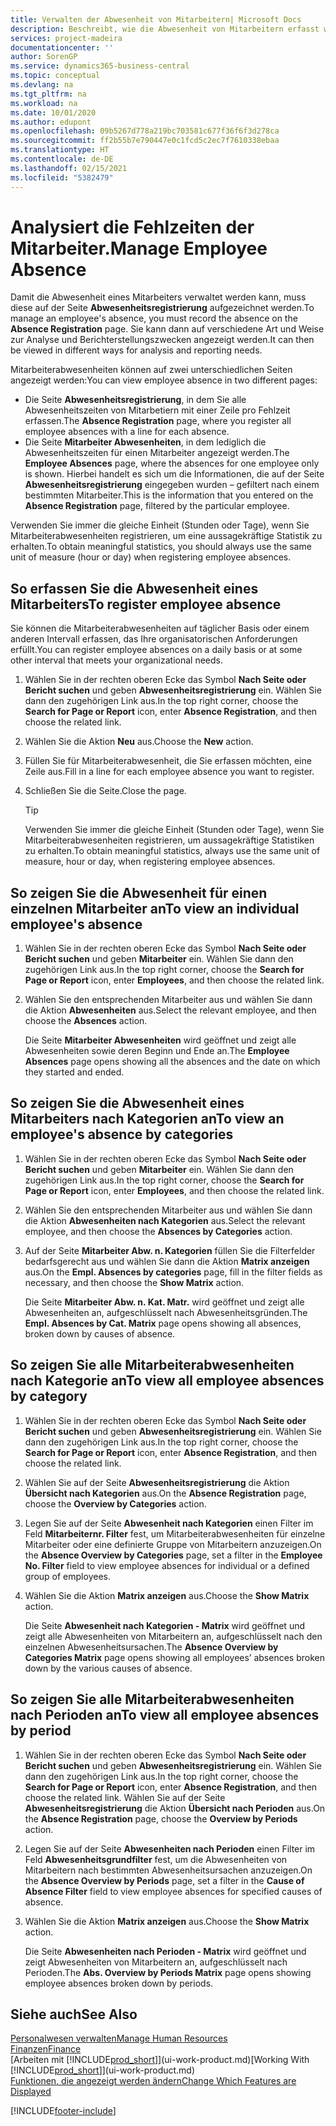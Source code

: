 ```yaml
---
title: Verwalten der Abwesenheit von Mitarbeitern| Microsoft Docs
description: Beschreibt, wie die Abwesenheit von Mitarbeitern erfasst wird und Abwesenheitsstatistiken analysiert werden.
services: project-madeira
documentationcenter: ''
author: SorenGP
ms.service: dynamics365-business-central
ms.topic: conceptual
ms.devlang: na
ms.tgt_pltfrm: na
ms.workload: na
ms.date: 10/01/2020
ms.author: edupont
ms.openlocfilehash: 09b5267d778a219bc703581c677f36f6f3d278ca
ms.sourcegitcommit: ff2b55b7e790447e0c1fcd5c2ec7f7610338ebaa
ms.translationtype: HT
ms.contentlocale: de-DE
ms.lasthandoff: 02/15/2021
ms.locfileid: "5382479"
---
```

# <a name="manage-employee-absence"></a><span data-ttu-id="6a540-103">Analysiert die Fehlzeiten der Mitarbeiter.</span><span class="sxs-lookup"><span data-stu-id="6a540-103">Manage Employee Absence</span></span>
<span data-ttu-id="6a540-104">Damit die Abwesenheit eines Mitarbeiters verwaltet werden kann, muss diese auf der Seite **Abwesenheitsregistrierung** aufgezeichnet werden.</span><span class="sxs-lookup"><span data-stu-id="6a540-104">To manage an employee's absence, you must record the absence on the **Absence Registration** page.</span></span> <span data-ttu-id="6a540-105">Sie kann dann auf verschiedene Art und Weise zur Analyse und Berichterstellungszwecken angezeigt werden.</span><span class="sxs-lookup"><span data-stu-id="6a540-105">It can then be viewed in different ways for analysis and reporting needs.</span></span>

<span data-ttu-id="6a540-106">Mitarbeiterabwesenheiten können auf zwei unterschiedlichen Seiten angezeigt werden:</span><span class="sxs-lookup"><span data-stu-id="6a540-106">You can view employee absence in two different pages:</span></span>

* <span data-ttu-id="6a540-107">Die Seite **Abwesenheitsregistrierung**, in dem Sie alle Abwesenheitszeiten von Mitarbetiern mit einer Zeile pro Fehlzeit erfassen.</span><span class="sxs-lookup"><span data-stu-id="6a540-107">The **Absence Registration** page, where you register all employee absences with a line for each absence.</span></span>
* <span data-ttu-id="6a540-108">Die Seite **Mitarbeiter Abwesenheiten**, in dem lediglich die Abwesenheitszeiten für einen Mitarbeiter angezeigt werden.</span><span class="sxs-lookup"><span data-stu-id="6a540-108">The **Employee Absences** page, where the absences for one employee only is shown.</span></span> <span data-ttu-id="6a540-109">Hierbei handelt es sich um die Informationen, die auf der Seite **Abwesenheitsregistrierung** eingegeben wurden – gefiltert nach einem bestimmten Mitarbeiter.</span><span class="sxs-lookup"><span data-stu-id="6a540-109">This is the information that you entered on the **Absence Registration** page, filtered by the particular employee.</span></span>

<span data-ttu-id="6a540-110">Verwenden Sie immer die gleiche Einheit (Stunden oder Tage), wenn Sie Mitarbeiterabwesenheiten registrieren, um eine aussagekräftige Statistik zu erhalten.</span><span class="sxs-lookup"><span data-stu-id="6a540-110">To obtain meaningful statistics, you should always use the same unit of measure (hour or day) when registering employee absences.</span></span>

## <a name="to-register-employee-absence"></a><span data-ttu-id="6a540-111">So erfassen Sie die Abwesenheit eines Mitarbeiters</span><span class="sxs-lookup"><span data-stu-id="6a540-111">To register employee absence</span></span>
<span data-ttu-id="6a540-112">Sie können die Mitarbeiterabwesenheiten auf täglicher Basis oder einem anderen Intervall erfassen, das Ihre organisatorischen Anforderungen erfüllt.</span><span class="sxs-lookup"><span data-stu-id="6a540-112">You can register employee absences on a daily basis or at some other interval that meets your organizational needs.</span></span>

1. <span data-ttu-id="6a540-113">Wählen Sie in der rechten oberen Ecke das Symbol **Nach Seite oder Bericht suchen** und geben **Abwesenheitsregistrierung** ein. Wählen Sie dann den zugehörigen Link aus.</span><span class="sxs-lookup"><span data-stu-id="6a540-113">In the top right corner, choose the **Search for Page or Report** icon, enter **Absence Registration**, and then choose the related link.</span></span>
2. <span data-ttu-id="6a540-114">Wählen Sie die Aktion **Neu** aus.</span><span class="sxs-lookup"><span data-stu-id="6a540-114">Choose the **New** action.</span></span>
3. <span data-ttu-id="6a540-115">Füllen Sie für Mitarbeiterabwesenheit, die Sie erfassen möchten, eine Zeile aus.</span><span class="sxs-lookup"><span data-stu-id="6a540-115">Fill in a line for each employee absence you want to register.</span></span>
4. <span data-ttu-id="6a540-116">Schließen Sie die Seite.</span><span class="sxs-lookup"><span data-stu-id="6a540-116">Close the page.</span></span>

    > [!Tip]
    > <span data-ttu-id="6a540-117">Verwenden Sie immer die gleiche Einheit (Stunden oder Tage), wenn Sie Mitarbeiterabwesenheiten registrieren, um aussagekräftige Statistiken zu erhalten.</span><span class="sxs-lookup"><span data-stu-id="6a540-117">To obtain meaningful statistics, always use the same unit of measure, hour or day, when registering employee absences.</span></span>

## <a name="to-view-an-individual-employees-absence"></a><span data-ttu-id="6a540-118">So zeigen Sie die Abwesenheit für einen einzelnen Mitarbeiter an</span><span class="sxs-lookup"><span data-stu-id="6a540-118">To view an individual employee's absence</span></span>
1. <span data-ttu-id="6a540-119">Wählen Sie in der rechten oberen Ecke das Symbol **Nach Seite oder Bericht suchen** und geben **Mitarbeiter** ein. Wählen Sie dann den zugehörigen Link aus.</span><span class="sxs-lookup"><span data-stu-id="6a540-119">In the top right corner, choose the **Search for Page or Report** icon, enter **Employees**, and then choose the related link.</span></span>
2. <span data-ttu-id="6a540-120">Wählen Sie den entsprechenden Mitarbeiter aus und wählen Sie dann die Aktion **Abwesenheiten** aus.</span><span class="sxs-lookup"><span data-stu-id="6a540-120">Select the relevant employee, and then choose the **Absences** action.</span></span>

    <span data-ttu-id="6a540-121">Die Seite **Mitarbeiter Abwesenheiten** wird geöffnet und zeigt alle Abwesenheiten sowie deren Beginn und Ende an.</span><span class="sxs-lookup"><span data-stu-id="6a540-121">The **Employee Absences** page opens showing all the absences and the date on which they started and ended.</span></span>

## <a name="to-view-an-employees-absence-by-categories"></a><span data-ttu-id="6a540-122">So zeigen Sie die Abwesenheit eines Mitarbeiters nach Kategorien an</span><span class="sxs-lookup"><span data-stu-id="6a540-122">To view an employee's absence by categories</span></span>
1. <span data-ttu-id="6a540-123">Wählen Sie in der rechten oberen Ecke das Symbol **Nach Seite oder Bericht suchen** und geben **Mitarbeiter** ein. Wählen Sie dann den zugehörigen Link aus.</span><span class="sxs-lookup"><span data-stu-id="6a540-123">In the top right corner, choose the **Search for Page or Report** icon, enter **Employees**, and then choose the related link.</span></span>
2. <span data-ttu-id="6a540-124">Wählen Sie den entsprechenden Mitarbeiter aus und wählen Sie dann die Aktion **Abwesenheiten nach Kategorien** aus.</span><span class="sxs-lookup"><span data-stu-id="6a540-124">Select the relevant employee, and then choose the **Absences by Categories** action.</span></span>
3. <span data-ttu-id="6a540-125">Auf der Seite **Mitarbeiter Abw. n. Kategorien** füllen Sie die Filterfelder bedarfsgerecht aus und wählen Sie dann die Aktion **Matrix anzeigen** aus.</span><span class="sxs-lookup"><span data-stu-id="6a540-125">On the **Empl. Absences by categories** page, fill in the filter fields as necessary, and then choose the **Show Matrix** action.</span></span>

    <span data-ttu-id="6a540-126">Die Seite **Mitarbeiter Abw. n. Kat. Matr.** wird geöffnet und zeigt alle Abwesenheiten an, aufgeschlüsselt nach Abwesenheitsgründen.</span><span class="sxs-lookup"><span data-stu-id="6a540-126">The **Empl. Absences by Cat. Matrix** page opens showing all absences, broken down by causes of absence.</span></span>

## <a name="to-view-all-employee-absences-by-category"></a><span data-ttu-id="6a540-127">So zeigen Sie alle Mitarbeiterabwesenheiten nach Kategorie an</span><span class="sxs-lookup"><span data-stu-id="6a540-127">To view all employee absences by category</span></span>
1. <span data-ttu-id="6a540-128">Wählen Sie in der rechten oberen Ecke das Symbol **Nach Seite oder Bericht suchen** und geben **Abwesenheitsregistrierung** ein. Wählen Sie dann den zugehörigen Link aus.</span><span class="sxs-lookup"><span data-stu-id="6a540-128">In the top right corner, choose the **Search for Page or Report** icon, enter **Absence Registration**, and then choose the related link.</span></span>
2. <span data-ttu-id="6a540-129">Wählen Sie auf der Seite **Abwesenheitsregistrierung** die Aktion **Übersicht nach Kategorien** aus.</span><span class="sxs-lookup"><span data-stu-id="6a540-129">On the **Absence Registration** page, choose the **Overview by Categories** action.</span></span>
3. <span data-ttu-id="6a540-130">Legen Sie auf der Seite **Abwesenheit nach Kategorien** einen Filter im Feld **Mitarbeiternr. Filter** fest, um Mitarbeiterabwesenheiten für einzelne Mitarbeiter oder eine definierte Gruppe von Mitarbeitern anzuzeigen.</span><span class="sxs-lookup"><span data-stu-id="6a540-130">On the **Absence Overview by Categories** page, set a filter in the **Employee No. Filter** field to view employee absences for individual or a defined group of employees.</span></span>
4. <span data-ttu-id="6a540-131">Wählen Sie die Aktion **Matrix anzeigen** aus.</span><span class="sxs-lookup"><span data-stu-id="6a540-131">Choose the **Show Matrix** action.</span></span>

    <span data-ttu-id="6a540-132">Die Seite **Abwesenheit nach Kategorien - Matrix** wird geöffnet und zeigt alle Abwesenheiten von Mitarbeitern an, aufgeschlüsselt nach den einzelnen Abwesenheitsursachen.</span><span class="sxs-lookup"><span data-stu-id="6a540-132">The **Absence Overview by Categories Matrix** page opens showing all employees’ absences broken down by the various causes of absence.</span></span>

## <a name="to-view-all-employee-absences-by-period"></a><span data-ttu-id="6a540-133">So zeigen Sie alle Mitarbeiterabwesenheiten nach Perioden an</span><span class="sxs-lookup"><span data-stu-id="6a540-133">To view all employee absences by period</span></span>
1. <span data-ttu-id="6a540-134">Wählen Sie in der rechten oberen Ecke das Symbol **Nach Seite oder Bericht suchen** und geben **Abwesenheitsregistrierung** ein. Wählen Sie dann den zugehörigen Link aus.</span><span class="sxs-lookup"><span data-stu-id="6a540-134">In the top right corner, choose the **Search for Page or Report** icon, enter **Absence Registration**, and then choose the related link.</span></span>
   <span data-ttu-id="6a540-135">Wählen Sie auf der Seite **Abwesenheitsregistrierung** die Aktion **Übersicht nach Perioden** aus.</span><span class="sxs-lookup"><span data-stu-id="6a540-135">On the **Absence Registration** page, choose the **Overview by Periods** action.</span></span>
2. <span data-ttu-id="6a540-136">Legen Sie auf der Seite **Abwesenheiten nach Perioden** einen Filter im Feld **Abwesenheitsgrundfilter** fest, um die Abwesenheiten von Mitarbeitern nach bestimmten Abwesenheitsursachen anzuzeigen.</span><span class="sxs-lookup"><span data-stu-id="6a540-136">On the **Absence Overview by Periods** page, set a filter in the **Cause of Absence Filter** field to view employee absences for specified causes of absence.</span></span>
3. <span data-ttu-id="6a540-137">Wählen Sie die Aktion **Matrix anzeigen** aus.</span><span class="sxs-lookup"><span data-stu-id="6a540-137">Choose the **Show Matrix** action.</span></span>

    <span data-ttu-id="6a540-138">Die Seite **Abwesenheiten nach Perioden - Matrix** wird geöffnet und zeigt Abwesenheiten von Mitarbeitern an, aufgeschlüsselt nach Perioden.</span><span class="sxs-lookup"><span data-stu-id="6a540-138">The **Abs. Overview by Periods Matrix** page opens showing employee absences broken down by periods.</span></span>

## <a name="see-also"></a><span data-ttu-id="6a540-139">Siehe auch</span><span class="sxs-lookup"><span data-stu-id="6a540-139">See Also</span></span>
[<span data-ttu-id="6a540-140">Personalwesen verwalten</span><span class="sxs-lookup"><span data-stu-id="6a540-140">Manage Human Resources</span></span>](hr-manage-human-resources.md)  
[<span data-ttu-id="6a540-141">Finanzen</span><span class="sxs-lookup"><span data-stu-id="6a540-141">Finance</span></span>](finance.md)  
<span data-ttu-id="6a540-142">[Arbeiten mit [!INCLUDE[prod_short](includes/prod_short.md)]](ui-work-product.md)</span><span class="sxs-lookup"><span data-stu-id="6a540-142">[Working With [!INCLUDE[prod_short](includes/prod_short.md)]](ui-work-product.md)</span></span>  
[<span data-ttu-id="6a540-143">Funktionen, die angezeigt werden ändern</span><span class="sxs-lookup"><span data-stu-id="6a540-143">Change Which Features are Displayed</span></span>](ui-experiences.md)


[!INCLUDE[footer-include](includes/footer-banner.md)]